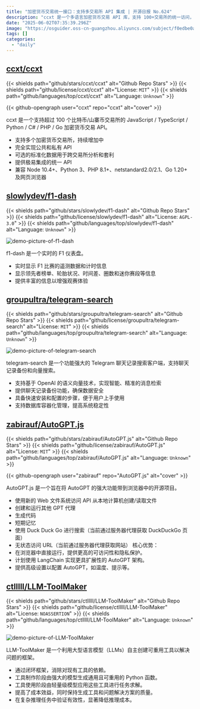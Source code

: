 ```yaml
---
title: "加密货币交易统一接口：支持多交易所 API 集成 | 开源日报 No.624"
description: "ccxt 是一个多语言加密货币交易 API 库，支持 100+交易所的统一访问，提供标准化数据和跨平台兼容性 (JS/TS/Python/C#/PHP/Go)，简化加密货币交易和套利开发。"
date: "2025-06-02T07:35:39.296Z"
image: "https://osguider.oss-cn-guangzhou.aliyuncs.com/subject/f0edbe0ac7106b181070b4652ba7196e.png"
tags: []
categories:
  - "daily"
---
```


## [ccxt/ccxt](https://github.com/ccxt/ccxt)

{{< shields path="github/stars/ccxt/ccxt" alt="Github Repo Stars" >}} {{< shields path="github/license/ccxt/ccxt" alt="License: `MIT`" >}} {{< shields path="github/languages/top/ccxt/ccxt" alt="Language: `Unknown`" >}}

{{< github-opengraph user="ccxt" repo="ccxt" alt="cover" >}}

ccxt 是一个支持超过 100 个比特币/山寨币交易所的 JavaScript / TypeScript / Python / C# / PHP / Go 加密货币交易 API。

- 支持多个加密货币交易所，持续增加中
- 完全实现公共和私有 API
- 可选的标准化数据用于跨交易所分析和套利
- 提供极易集成的统一 API
- 兼容 Node 10.4+、Python 3、PHP 8.1+、netstandard2.0/2.1、Go 1.20+ 及网页浏览器
  
## [slowlydev/f1-dash](https://github.com/slowlydev/f1-dash)

{{< shields path="github/stars/slowlydev/f1-dash" alt="Github Repo Stars" >}} {{< shields path="github/license/slowlydev/f1-dash" alt="License: `AGPL-3.0`" >}} {{< shields path="github/languages/top/slowlydev/f1-dash" alt="Language: `Unknown`" >}}

![demo-picture-of-f1-dash](https://static.osguider.com/subject/github/slowlydev/f1-dash/6a79ac350708290c224738cfcc6301c2.png)

f1-dash 是一个实时的 F1 仪表盘。

- 实时显示 F1 比赛的遥测数据和计时信息
- 显示领先者榜单、轮胎状况、时间差、圈数和迷你赛段等信息
- 提供丰富的信息以增强观赛体验
  
## [groupultra/telegram-search](https://github.com/groupultra/telegram-search)

{{< shields path="github/stars/groupultra/telegram-search" alt="Github Repo Stars" >}} {{< shields path="github/license/groupultra/telegram-search" alt="License: `MIT`" >}} {{< shields path="github/languages/top/groupultra/telegram-search" alt="Language: `Unknown`" >}}

![demo-picture-of-telegram-search](https://static.osguider.com/subject/github/groupultra/telegram-search/2a0cf54903f26813a11fe0533e76bdc1.png)

telegram-search 是一个功能强大的 Telegram 聊天记录搜索客户端，支持聊天记录备份和向量搜索。

- 支持基于 OpenAI 的语义向量技术，实现智能、精准的消息检索
- 提供聊天记录备份功能，确保数据安全
- 具备快速安装和配置的步骤，便于用户上手使用
- 支持数据库容器化管理，提高系统稳定性
  
## [zabirauf/AutoGPT.js](https://github.com/zabirauf/AutoGPT.js)

{{< shields path="github/stars/zabirauf/AutoGPT.js" alt="Github Repo Stars" >}} {{< shields path="github/license/zabirauf/AutoGPT.js" alt="License: `MIT`" >}} {{< shields path="github/languages/top/zabirauf/AutoGPT.js" alt="Language: `Unknown`" >}}

{{< github-opengraph user="zabirauf" repo="AutoGPT.js" alt="cover" >}}

AutoGPT.js 是一个旨在将 AutoGPT 的强大功能带到浏览器中的开源项目。

- 使用新的 Web 文件系统访问 API 从本地计算机创建/读取文件
- 创建和运行其他 GPT 代理
- 生成代码
- 短期记忆
- 使用 Duck Duck Go 进行搜索（当前通过服务器代理获取 DuckDuckGo 页面）
- 无状态访问 URL（当前通过服务器代理获取网站）
核心优势：
- 在浏览器中直接运行，提供更高的可访问性和隐私保护。
- 计划使用 LangChain 实现更具扩展性的 AutoGPT 架构。
- 提供高级设置以配置 AutoGPT，如温度、提示等。
  
## [ctlllll/LLM-ToolMaker](https://github.com/ctlllll/LLM-ToolMaker)

{{< shields path="github/stars/ctlllll/LLM-ToolMaker" alt="Github Repo Stars" >}} {{< shields path="github/license/ctlllll/LLM-ToolMaker" alt="License: `NOASSERTION`" >}} {{< shields path="github/languages/top/ctlllll/LLM-ToolMaker" alt="Language: `Unknown`" >}}

![demo-picture-of-LLM-ToolMaker](https://static.osguider.com/subject/github/ctlllll/LLM-ToolMaker/cd8730122d30d1a423d982cf88291288.png)

LLM-ToolMaker 是一个利用大型语言模型（LLMs）自主创建可重用工具以解决问题的框架。

- 通过闭环框架，消除对现有工具的依赖。
- 工具制作阶段由强大的模型生成通用且可重用的 Python 函数。
- 工具使用阶段由轻量级模型应用这些工具进行任务求解。
- 提高了成本效益，同时保持生成工具和问题解决方案的质量。
- 在复杂推理任务中验证有效性，显著降低推理成本。
  
